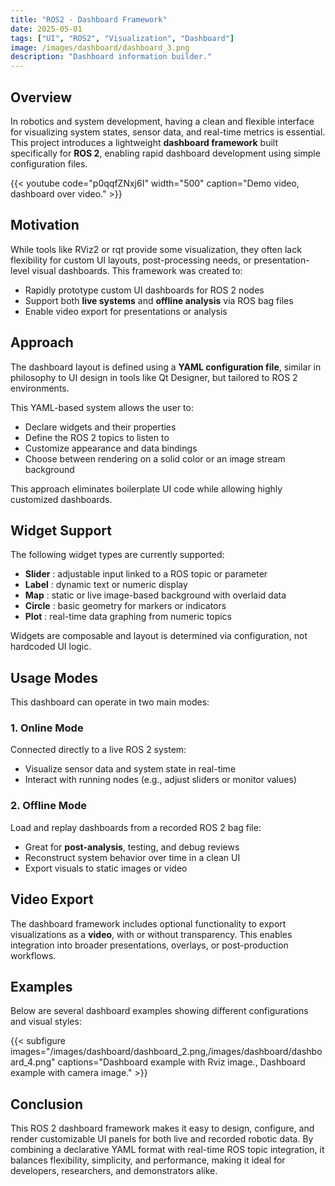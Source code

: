 ```yaml
---
title: "ROS2 - Dashboard Framework"
date: 2025-05-01
tags: ["UI", "ROS2", "Visualization", "Dashboard"]
image: /images/dashboard/dashboard_3.png
description: "Dashboard information builder."
---
```



## Overview

In robotics and system development, having a clean and flexible interface for visualizing system states, sensor data, and real-time metrics is essential. This project introduces a lightweight **dashboard framework** built specifically for **ROS 2**, enabling rapid dashboard development using simple configuration files.


{{< youtube code="p0qqfZNxj6I" width="500" caption="Demo video, dashboard over video." >}}

## Motivation

While tools like RViz2 or rqt provide some visualization, they often lack flexibility for custom UI layouts, post-processing needs, or presentation-level visual dashboards. This framework was created to:

- Rapidly prototype custom UI dashboards for ROS 2 nodes
- Support both **live systems** and **offline analysis** via ROS bag files
- Enable video export for presentations or analysis

## Approach

The dashboard layout is defined using a **YAML configuration file**, similar in philosophy to UI design in tools like Qt Designer, but tailored to ROS 2 environments.

This YAML-based system allows the user to:
- Declare widgets and their properties
- Define the ROS 2 topics to listen to
- Customize appearance and data bindings
- Choose between rendering on a solid color or an image stream background

This approach eliminates boilerplate UI code while allowing highly customized dashboards.

## Widget Support

The following widget types are currently supported:

- **Slider** : adjustable input linked to a ROS topic or parameter
- **Label** : dynamic text or numeric display
- **Map** : static or live image-based background with overlaid data
- **Circle** : basic geometry for markers or indicators
- **Plot** : real-time data graphing from numeric topics

Widgets are composable and layout is determined via configuration, not hardcoded UI logic.

## Usage Modes

This dashboard can operate in two main modes:

### 1. Online Mode

Connected directly to a live ROS 2 system:
- Visualize sensor data and system state in real-time
- Interact with running nodes (e.g., adjust sliders or monitor values)

### 2. Offline Mode

Load and replay dashboards from a recorded ROS 2 bag file:
- Great for **post-analysis**, testing, and debug reviews
- Reconstruct system behavior over time in a clean UI
- Export visuals to static images or video

## Video Export

The dashboard framework includes optional functionality to export visualizations as a **video**, with or without transparency. This enables integration into broader presentations, overlays, or post-production workflows.

## Examples

Below are several dashboard examples showing different configurations and visual styles:

{{< subfigure images="/images/dashboard/dashboard_2.png,/images/dashboard/dashboard_4.png" captions="Dashboard example with Rviz image., Dashboard example with camera image." >}}

## Conclusion

This ROS 2 dashboard framework makes it easy to design, configure, and render customizable UI panels for both live and recorded robotic data. By combining a declarative YAML format with real-time ROS topic integration, it balances flexibility, simplicity, and performance, making it ideal for developers, researchers, and demonstrators alike.
